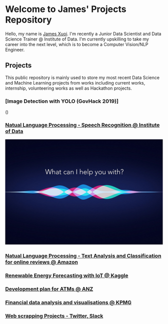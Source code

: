 # Welcome to James' Projects Repository
Hello, my name is [James Xuoi](https://www.linkedin.com/in/james-xuoi/). I'm recently a Junior Data Scientist and Data Science Trainer @ Institute of Data. I'm currently upskilling to take my career into the next level, which is to become a Computer Vision/NLP Engineer.

## Projects

This public repository is mainly used to store my most recent Data Science and Machine Learning projects from works including current works, internship, volunteering works as well as Hackathon projects.

### [Image Detection with YOLO (GovHack 2019)]
()

### [Natual Language Processing - Speech Recognition @ Institute of Data](https://github.com/jamesxuoi/projects/tree/master/projects/Speech%20Recognition)

![TinyML](https://github.com/jamesxuoi/projects/blob/master/images/post-1.jpg)

### [Natual Language Processing - Text Analysis and Classification for online reviews @ Amazon](https://github.com/jamesxuoi/projects/tree/master/projects/Amazon%20Online%20Reviews%20Analysis%20and%20Classification)

### [Renewable Energy Forecasting with IoT  @ Kaggle](https://github.com/jamesxuoi/projects/tree/master/projects/Kaggle/Renewable%20Energy%20Forecasting%20w%20IoT)

### [Development plan for ATMs @ ANZ](https://github.com/jamesxuoi/projects/tree/master/projects/ANZ%20development%20plan%20for%20ATMs)

### [Financial data analysis and visualisations @ KPMG](https://github.com/jamesxuoi/projects/tree/master/projects/KPMG)

### [Web scrapping Projects - Twitter, Slack](https://github.com/jamesxuoi/projects/tree/master/projects/Institute%20of%20Data/Twitter%20Web%20Scapping)

